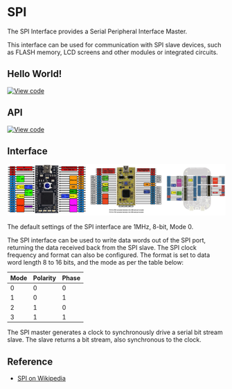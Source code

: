 # SPI

The SPI Interface provides a Serial Peripheral Interface Master. 

This interface can be used for communication with SPI slave devices, such as FLASH memory, LCD screens and other modules or integrated circuits.

## Hello World!

[![View code](https://www.mbed.com/embed/?url=https://developer.mbed.org/users/mbed_official/code/SPI_HelloWorld_Mbed/)](https://developer.mbed.org/users/mbed_official/code/SPI_HelloWorld_Mbed/file/tip/main.cpp) 

## API

[![View code](https://www.mbed.com/embed/?type=library)](https://docs.mbed.com/docs/mbed-os-api/en/mbed-os-5.1.0/api/SPI_8h_source.html) 

## Interface

<span class="images">![](../../images/pin_out.png)</span>
  
The default settings of the SPI interface are 1MHz, 8-bit, Mode 0.

The SPI interface can be used to write data words out of the SPI port, returning the data received back from the SPI slave. The SPI clock frequency and format can also be configured. The format is set to data word length 8 to 16 bits, and the mode as per the table below:

Mode |  Polarity |  Phase  
---|---|---  
0 | 0 | 0  
1 | 0 | 1  
2 | 1 | 0  
3 | 1 | 1  
  
The SPI master generates a clock to synchronously drive a serial bit stream slave. The slave returns a bit stream, also synchronous to the clock. 

## Reference

  * [SPI on Wikipedia](http://en.wikipedia.org/wiki/Serial_Peripheral_Interface_Bus)
